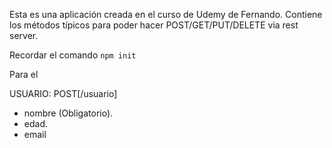 Esta es una aplicación creada en el curso de Udemy de Fernando.
Contiene los métodos típicos para poder hacer POST/GET/PUT/DELETE via rest server.

Recordar el comando ``` npm init ```



Para el

USUARIO:
POST[/usuario]
* nombre (Obligatorio).
* edad.
* email

